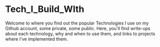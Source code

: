 # Tech_I_Build_WIth

Welcome to where you find out the popular Technologies I use on my Github account, some private, some public. Here, you'll find write-ups about each technology, why and when to use them, and links to projects where I've implemented them.

